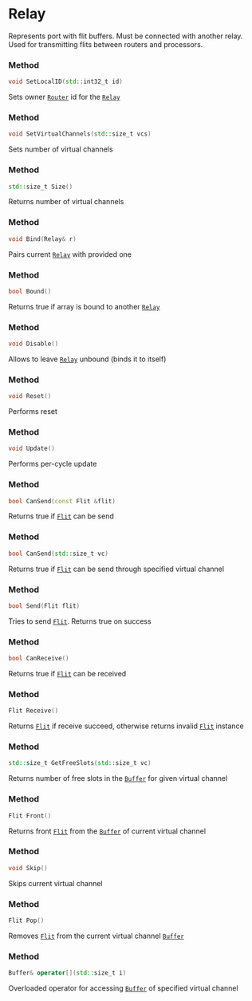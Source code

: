# Relay

Represents port with flit buffers. Must be connected with another relay. Used for transmitting flits between routers and processors.

### Method
```c++
void SetLocalID(std::int32_t id)
```
Sets owner [```Router```](router.md) id for the [```Relay```](relay.md)

### Method
```c++
void SetVirtualChannels(std::size_t vcs)	
```
Sets number of virtual channels

### Method
```c++
std::size_t Size()
```
Returns number of virtual channels

### Method
```c++
void Bind(Relay& r)
```
Pairs current [```Relay```](relay.md) with provided one

### Method
```c++
bool Bound()
```
Returns true if array is bound to another [```Relay```](relay.md)

### Method
```c++
void Disable()
```
Allows to leave [```Relay```](relay.md) unbound (binds it to itself)

### Method
```c++
void Reset()
```
Performs reset

### Method
```c++
void Update()
```
Performs per-cycle update

### Method
```c++
bool CanSend(const Flit &flit)
```
Returns true if [```Flit```](../data/flit.md) can be send

### Method
```c++
bool CanSend(std::size_t vc)
```
Returns true if [```Flit```](../data/flit.md) can be send through specified virtual channel

### Method
```c++
bool Send(Flit flit)
```
Tries to send [```Flit```](../data/flit.md). Returns true on success

### Method
```c++
bool CanReceive()
```
Returns true if [```Flit```](../data/flit.md) can be received

### Method
```c++
Flit Receive()
```
Returns [```Flit```](../data/flit.md) if receive succeed, 
otherwise returns invalid [```Flit```](../data/flit.md) instance

### Method
```c++
std::size_t GetFreeSlots(std::size_t vc)
```
Returns number of free slots in the [```Buffer```](buffer.md) for given virtual channel

### Method
```c++
Flit Front()
```
Returns front [```Flit```](../data/flit.md) 
from the [```Buffer```](buffer.md) of current virtual channel

### Method
```c++
void Skip()
```
Skips current virtual channel

### Method
```c++
Flit Pop()
```
Removes [```Flit```](../data/flit.md) from the current virtual channel [```Buffer```](buffer.md)

### Method
```c++
Buffer& operator[](std::size_t i)
```
Overloaded operator for accessing [```Buffer```](buffer.md) of specified virtual channel
